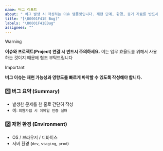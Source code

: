 ```yaml
---
name: 버그 리포트
about: " 버그 발생 시 작성하는 이슈 템플릿입니다. 재현 단계, 환경, 증거 자료를 반드시 포함해주세요."
title: "[\U0001F41E Bug]"
labels: "\U0001F41EBug"
assignees: ""
---
```


> [!WARNING]
> **이슈와 프로젝트(Project) 연결 시 반드시 주의하세요.**
> 이는 업무 효율도를 위해서 사용하는 것이지 때문에 협조 부탁드립니다

> [!IMPORTANT]
> **버그 이슈는 재현 가능성과 영향도를 빠르게 파악할 수 있도록 작성해야 합니다.**

### 1️⃣ 버그 요약 (Summary)

- 발생한 문제를 한 줄로 간단히 작성
- 예: `회원가입 시 이메일 인증 실패`

### 2️⃣ 재현 환경 (Environment)

- OS / 브라우저 / 디바이스
- 서버 환경 (`dev`, `staging`, `prod`)
